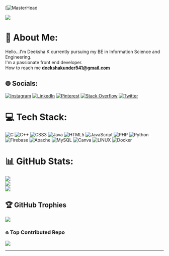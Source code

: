 [![MasterHead](https://camo.githubusercontent.com/0f2df9c6430300192232520a10bc3f09066cee3c6f1205da8490ac2b1d69d9e5/68747470733a2f2f6d69722d73332d63646e2d63662e626568616e63652e6e65742f70726f6a6563745f6d6f64756c65732f646973702f3630313031343131363737303437352e363036386265666634363430612e676966)

[![](https://visitcount.itsvg.in/api?id=deekshak541&icon=0&color=0)](https://visitcount.itsvg.in)

# 💫 About Me:
Hello...I'm Deeksha K currently pursuing my BE in Information Science and Engineering.<br>I'm a passionate front end developer.<br> How to reach me **deekshakunder541@gmail.com**<br>


## 🌐 Socials:
[![Instagram](https://img.shields.io/badge/Instagram-%23E4405F.svg?logo=Instagram&logoColor=white)](https://instagram.com/___deekshakunder) [![LinkedIn](https://img.shields.io/badge/LinkedIn-%230077B5.svg?logo=linkedin&logoColor=white)](https://linkedin.com/in/deekshak) [![Pinterest](https://img.shields.io/badge/Pinterest-%23E60023.svg?logo=Pinterest&logoColor=white)](https://pinterest.com/deekshak22541) [![Stack Overflow](https://img.shields.io/badge/-Stackoverflow-FE7A16?logo=stack-overflow&logoColor=white)](https://stackoverflow.com/users/22057098) [![Twitter](https://img.shields.io/badge/Twitter-%231DA1F2.svg?logo=Twitter&logoColor=white)](https://twitter.com/Deeksha541) 

# 💻 Tech Stack:
![C](https://img.shields.io/badge/c-%2300599C.svg?style=for-the-badge&logo=c&logoColor=white) ![C++](https://img.shields.io/badge/c++-%2300599C.svg?style=for-the-badge&logo=c%2B%2B&logoColor=white) ![CSS3](https://img.shields.io/badge/css3-%231572B6.svg?style=for-the-badge&logo=css3&logoColor=white) ![Java](https://img.shields.io/badge/java-%23ED8B00.svg?style=for-the-badge&logo=java&logoColor=white) ![HTML5](https://img.shields.io/badge/html5-%23E34F26.svg?style=for-the-badge&logo=html5&logoColor=white) ![JavaScript](https://img.shields.io/badge/javascript-%23323330.svg?style=for-the-badge&logo=javascript&logoColor=%23F7DF1E) ![PHP](https://img.shields.io/badge/php-%23777BB4.svg?style=for-the-badge&logo=php&logoColor=white) ![Python](https://img.shields.io/badge/python-3670A0?style=for-the-badge&logo=python&logoColor=ffdd54) ![Firebase](https://img.shields.io/badge/firebase-%23039BE5.svg?style=for-the-badge&logo=firebase) ![Apache](https://img.shields.io/badge/apache-%23D42029.svg?style=for-the-badge&logo=apache&logoColor=white) ![MySQL](https://img.shields.io/badge/mysql-%2300f.svg?style=for-the-badge&logo=mysql&logoColor=white) ![Canva](https://img.shields.io/badge/Canva-%2300C4CC.svg?style=for-the-badge&logo=Canva&logoColor=white) ![LINUX](https://img.shields.io/badge/Linux-FCC624?style=for-the-badge&logo=linux&logoColor=black) ![Docker](https://img.shields.io/badge/docker-%230db7ed.svg?style=for-the-badge&logo=docker&logoColor=white)
# 📊 GitHub Stats:
![](https://github-readme-stats.vercel.app/api?username=deekshak541&theme=dark&hide_border=false&include_all_commits=true&count_private=true)<br/>
![](https://github-readme-streak-stats.herokuapp.com/?user=deekshak541&theme=dark&hide_border=false)<br/>
![](https://github-readme-stats.vercel.app/api/top-langs/?username=deekshak541&theme=dark&hide_border=false&include_all_commits=true&count_private=true&layout=compact)

## 🏆 GitHub Trophies
![](https://github-profile-trophy.vercel.app/?username=deekshak541&theme=nord&no-frame=false&no-bg=false&margin-w=4)

### 🔝 Top Contributed Repo
![](https://github-contributor-stats.vercel.app/api?username=deekshak541&limit=5&theme=dark&combine_all_yearly_contributions=true)

---

